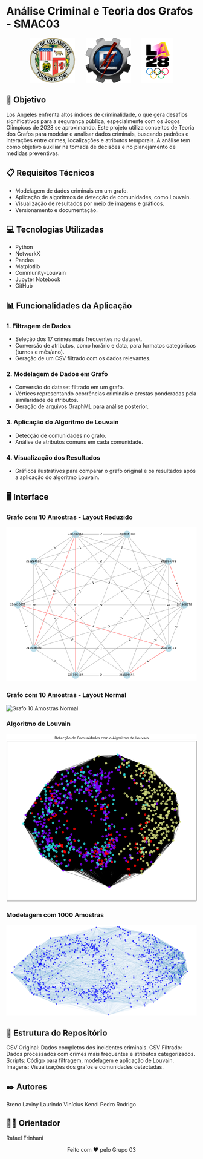 # Análise Criminal e Teoria dos Grafos - SMAC03

<p align="center">
    <img src="Imagens/la.png" alt="Logo Polícia de LA" height="120">&nbsp;&nbsp;&nbsp;&nbsp;&nbsp;&nbsp;
    <img src="Imagens/unifei2.png" alt="Logo UNIFEI" height="120">&nbsp;&nbsp;&nbsp;&nbsp;&nbsp;&nbsp;
    <img src="Imagens/logo.png" alt="Logo Olimpíadas" height="120">
</p>





## 🎯 Objetivo

Los Angeles enfrenta altos índices de criminalidade, o que gera desafios significativos para a segurança pública, especialmente com os Jogos Olímpicos de 2028 se aproximando. Este projeto utiliza conceitos de Teoria dos Grafos para modelar e analisar dados criminais, buscando padrões e interações entre crimes, localizações e atributos temporais. A análise tem como objetivo auxiliar na tomada de decisões e no planejamento de medidas preventivas.

## 📋 Requisitos Técnicos

- Modelagem de dados criminais em um grafo.
- Aplicação de algoritmos de detecção de comunidades, como Louvain.
- Visualização de resultados por meio de imagens e gráficos.
- Versionamento e documentação.

## 💻 Tecnologias Utilizadas

- Python
- NetworkX
- Pandas
- Matplotlib
- Community-Louvain
- Jupyter Notebook
- GitHub

## 📊 Funcionalidades da Aplicação

### 1. **Filtragem de Dados**
- Seleção dos 17 crimes mais frequentes no dataset.
- Conversão de atributos, como horário e data, para formatos categóricos (turnos e mês/ano).
- Geração de um CSV filtrado com os dados relevantes.

### 2. **Modelagem de Dados em Grafo**
- Conversão do dataset filtrado em um grafo.
- Vértices representando ocorrências criminais e arestas ponderadas pela similaridade de atributos.
- Geração de arquivos GraphML para análise posterior.

### 3. **Aplicação do Algoritmo de Louvain**
- Detecção de comunidades no grafo.
- Análise de atributos comuns em cada comunidade.

### 4. **Visualização dos Resultados**
- Gráficos ilustrativos para comparar o grafo original e os resultados após a aplicação do algoritmo Louvain.

## 🖥️ Interface

### Grafo com 10 Amostras - Layout Reduzido
![Grafo 10 Amostras Reduzido](Imagens/grafo_10amostras_red.png)

### Grafo com 10 Amostras - Layout Normal
![Grafo 10 Amostras Normal](Imagens/grafo_10amostras_normal.png)

### Algoritmo de Louvain
![Louvain](Imagens/louvain.png)

### Modelagem com 1000 Amostras
![Modelagem com 1000 Amostras](Imagens/modelagem_1000.png)


## 📁 Estrutura do Repositório
CSV Original: Dados completos dos incidentes criminais.
CSV Filtrado: Dados processados com crimes mais frequentes e atributos categorizados.
Scripts: Código para filtragem, modelagem e aplicação de Louvain.
Imagens: Visualizações dos grafos e comunidades detectadas.

## ✒️ Autores
Breno
Laviny Laurindo
Vinícius Kendi
Pedro
Rodrigo

## 👨‍🏫 Orientador
Rafael Frinhani

<p align="center">Feito com ❤️ pelo Grupo 03</p>
